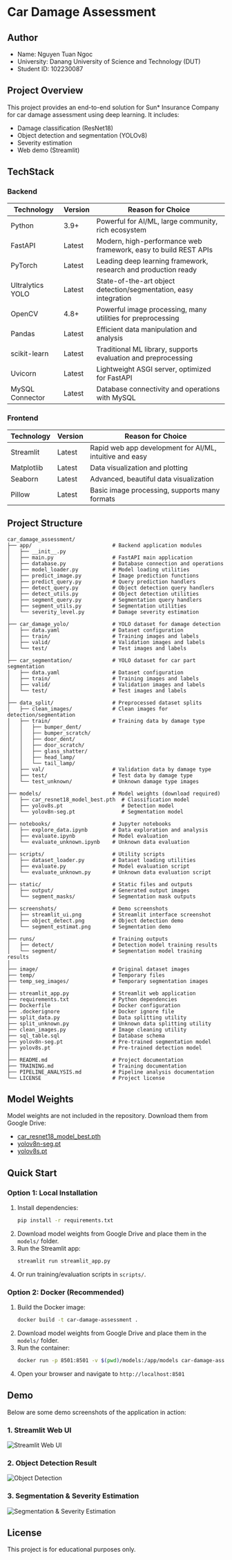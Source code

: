 # Car Damage Assessment

## Author
- Name: Nguyen Tuan Ngoc
- University: Danang University of Science and Technology (DUT)
- Student ID: 102230087

## Project Overview
This project provides an end-to-end solution for Sun* Insurance Company for car damage assessment using deep learning. It includes:
- Damage classification (ResNet18)
- Object detection and segmentation (YOLOv8)
- Severity estimation 
- Web demo (Streamlit)

## TechStack

### Backend

| Technology         | Version  | Reason for Choice                                                        |
|--------------------|----------|--------------------------------------------------------------------------|
| Python             | 3.9+     | Powerful for AI/ML, large community, rich ecosystem                      |
| FastAPI            | Latest   | Modern, high-performance web framework, easy to build REST APIs           |
| PyTorch            | Latest   | Leading deep learning framework, research and production ready            |
| Ultralytics YOLO   | Latest   | State-of-the-art object detection/segmentation, easy integration          |
| OpenCV             | 4.8+     | Powerful image processing, many utilities for preprocessing               |
| Pandas             | Latest   | Efficient data manipulation and analysis                                  |
| scikit-learn       | Latest   | Traditional ML library, supports evaluation and preprocessing             |
| Uvicorn            | Latest   | Lightweight ASGI server, optimized for FastAPI                            |
| MySQL Connector    | Latest   | Database connectivity and operations with MySQL                           |

### Frontend

| Technology   | Version  | Reason for Choice                                         |
|--------------|----------|----------------------------------------------------------|
| Streamlit    | Latest   | Rapid web app development for AI/ML, intuitive and easy   |
| Matplotlib   | Latest   | Data visualization and plotting                           |
| Seaborn      | Latest   | Advanced, beautiful data visualization                    |
| Pillow       | Latest   | Basic image processing, supports many formats             |

## Project Structure
```
car_damage_assessment/
├── app/                          # Backend application modules
│   ├── __init__.py
│   ├── main.py                   # FastAPI main application
│   ├── database.py               # Database connection and operations
│   ├── model_loader.py           # Model loading utilities
│   ├── predict_image.py          # Image prediction functions
│   ├── predict_query.py          # Query prediction handlers
│   ├── detect_query.py           # Object detection query handlers
│   ├── detect_utils.py           # Object detection utilities
│   ├── segment_query.py          # Segmentation query handlers
│   ├── segment_utils.py          # Segmentation utilities
│   └── severity_level.py         # Damage severity estimation
│
├── car_damage_yolo/              # YOLO dataset for damage detection
│   ├── data.yaml                 # Dataset configuration
│   ├── train/                    # Training images and labels
│   ├── valid/                    # Validation images and labels
│   └── test/                     # Test images and labels
│
├── car_segmentation/             # YOLO dataset for car part segmentation
│   ├── data.yaml                 # Dataset configuration
│   ├── train/                    # Training images and labels
│   ├── valid/                    # Validation images and labels
│   └── test/                     # Test images and labels
│
├── data_split/                   # Preprocessed dataset splits
│   ├── clean_images/             # Clean images for detection/segmentation
│   ├── train/                    # Training data by damage type
│   │   ├── bumper_dent/
│   │   ├── bumper_scratch/
│   │   ├── door_dent/
│   │   ├── door_scratch/
│   │   ├── glass_shatter/
│   │   ├── head_lamp/
│   │   └── tail_lamp/
│   ├── val/                      # Validation data by damage type
│   ├── test/                     # Test data by damage type
│   └── test_unknown/             # Unknown damage type images
│
├── models/                       # Model weights (download required)
│   ├── car_resnet18_model_best.pth  # Classification model
│   ├── yolov8s.pt                   # Detection model
│   └── yolov8n-seg.pt               # Segmentation model
│
├── notebooks/                    # Jupyter notebooks
│   ├── explore_data.ipynb        # Data exploration and analysis
│   ├── evaluate.ipynb            # Model evaluation
│   └── evaluate_unknown.ipynb    # Unknown data evaluation
│
├── scripts/                      # Utility scripts
│   ├── dataset_loader.py         # Dataset loading utilities
│   ├── evaluate.py               # Model evaluation script
│   └── evaluate_unknown.py       # Unknown data evaluation script
│
├── static/                       # Static files and outputs
│   ├── output/                   # Generated output images
│   └── segment_masks/            # Segmentation mask outputs
│
├── screenshots/                  # Demo screenshots
│   ├── streamlit_ui.png          # Streamlit interface screenshot
│   ├── object_detect.png         # Object detection demo
│   └── segment_estimat.png       # Segmentation demo
│
├── runs/                         # Training outputs
│   ├── detect/                   # Detection model training results
│   └── segment/                  # Segmentation model training results
│
├── image/                        # Original dataset images
├── temp/                         # Temporary files
├── temp_seg_images/              # Temporary segmentation images
│
├── streamlit_app.py              # Streamlit web application
├── requirements.txt              # Python dependencies
├── Dockerfile                    # Docker configuration
├── .dockerignore                 # Docker ignore file
├── split_data.py                 # Data splitting utility
├── split_unknown.py              # Unknown data splitting utility
├── clean_images.py               # Image cleaning utility
├── sql_table.sql                 # Database schema
├── yolov8n-seg.pt                # Pre-trained segmentation model
├── yolov8s.pt                    # Pre-trained detection model
│
├── README.md                     # Project documentation
├── TRAINING.md                   # Training documentation
├── PIPELINE_ANALYSIS.md          # Pipeline analysis documentation
└── LICENSE                       # Project license
```

## Model Weights
Model weights are not included in the repository. Download them from Google Drive:
- [car_resnet18_model_best.pth](https://drive.google.com/drive/u/0/folders/1BZrsCd0w1LLyp7skGPFr9yNJtmrVdNJ5)
- [yolov8n-seg.pt](https://drive.google.com/drive/u/0/folders/1BZrsCd0w1LLyp7skGPFr9yNJtmrVdNJ5)
- [yolov8s.pt](https://drive.google.com/drive/u/0/folders/1BZrsCd0w1LLyp7skGPFr9yNJtmrVdNJ5)

## Quick Start

### Option 1: Local Installation
1. Install dependencies:
   ```bash
   pip install -r requirements.txt
   ```
2. Download model weights from Google Drive and place them in the `models/` folder.
3. Run the Streamlit app:
   ```bash
   streamlit run streamlit_app.py
   ```
4. Or run training/evaluation scripts in `scripts/`.

### Option 2: Docker (Recommended)
1. Build the Docker image:
   ```bash
   docker build -t car-damage-assessment .
   ```
2. Download model weights from Google Drive and place them in the `models/` folder.
3. Run the container:
   ```bash
   docker run -p 8501:8501 -v $(pwd)/models:/app/models car-damage-assessment
   ```
4. Open your browser and navigate to `http://localhost:8501`

## Demo
Below are some demo screenshots of the application in action:

### 1. Streamlit Web UI
![Streamlit Web UI](screenshots/streamlit_ui.png)

### 2. Object Detection Result
![Object Detection](screenshots/object_detect.png)

### 3. Segmentation & Severity Estimation
![Segmentation & Severity Estimation](screenshots/segment_estimat.png)

## License
This project is for educational purposes only.
